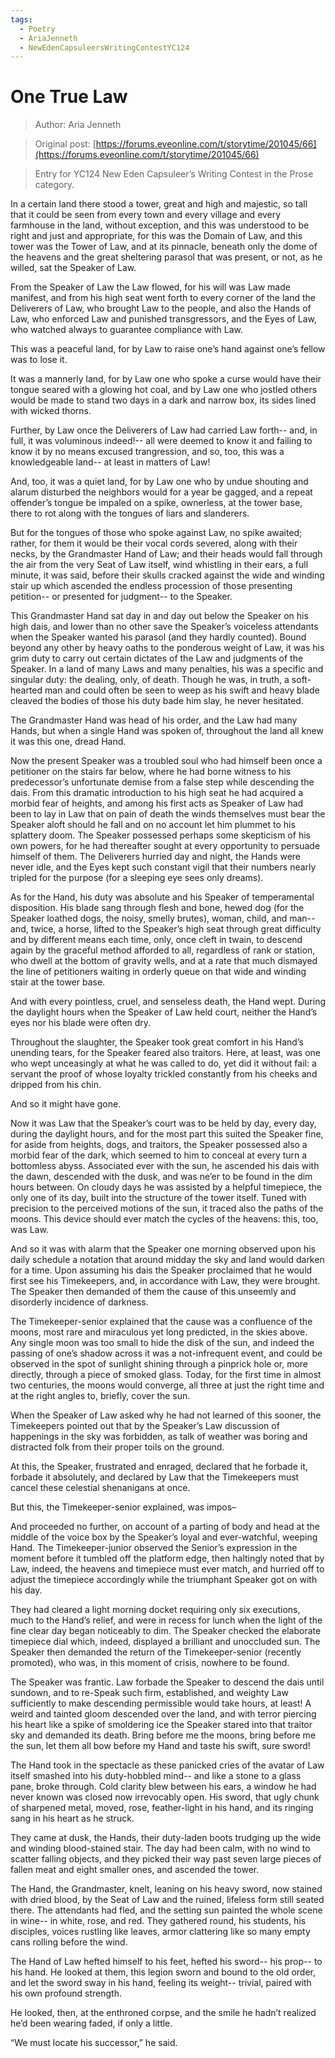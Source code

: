 ```yaml
---
tags:
  - Poetry
  - AriaJenneth
  - NewEdenCapsuleersWritingContestYC124
---
```


# One True Law

> Author: Aria Jenneth

> Original post: [https://forums.eveonline.com/t/storytime/201045/66](https://forums.eveonline.com/t/storytime/201045/66)

> Entry for YC124 New Eden Capsuleer’s Writing Contest in the Prose category.


In a certain land there stood a tower, great and high and majestic, so tall that it could be seen from every town and every village and every farmhouse in the land, without exception, and this was understood to be right and just and appropriate, for this was the Domain of Law, and this tower was the Tower of Law, and at its pinnacle, beneath only the dome of the heavens and the great sheltering parasol that was present, or not, as he willed, sat the Speaker of Law.

From the Speaker of Law the Law flowed, for his will was Law made manifest, and from his high seat went forth to every corner of the land the Deliverers of Law, who brought Law to the people, and also the Hands of Law, who enforced Law and punished transgressors, and the Eyes of Law, who watched always to guarantee compliance with Law.

This was a peaceful land, for by Law to raise one’s hand against one’s fellow was to lose it.

It was a mannerly land, for by Law one who spoke a curse would have their tongue seared with a glowing hot coal, and by Law one who jostled others would be made to stand two days in a dark and narrow box, its sides lined with wicked thorns.

Further, by Law once the Deliverers of Law had carried Law forth-- and, in full, it was voluminous indeed!-- all were deemed to know it and failing to know it by no means excused trangression, and so, too, this was a knowledgeable land-- at least in matters of Law!

And, too, it was a quiet land, for by Law one who by undue shouting and alarum disturbed the neighbors would for a year be gagged, and a repeat offender’s tongue be impaled on a spike, ownerless, at the tower base, there to rot along with the tongues of liars and slanderers.

But for the tongues of those who spoke against Law, no spike awaited; rather, for them it would be their vocal cords severed, along with their necks, by the Grandmaster Hand of Law; and their heads would fall through the air from the very Seat of Law itself, wind whistling in their ears, a full minute, it was said, before their skulls cracked against the wide and winding stair up which ascended the endless procession of those presenting petition-- or presented for judgment-- to the Speaker.

This Grandmaster Hand sat day in and day out below the Speaker on his high dais, and lower than no other save the Speaker’s voiceless attendants when the Speaker wanted his parasol (and they hardly counted). Bound beyond any other by heavy oaths to the ponderous weight of Law, it was his grim duty to carry out certain dictates of the Law and judgments of the Speaker. In a land of many Laws and many penalties, his was a specific and singular duty: the dealing, only, of death. Though he was, in truth, a soft-hearted man and could often be seen to weep as his swift and heavy blade cleaved the bodies of those his duty bade him slay, he never hesitated.

The Grandmaster Hand was head of his order, and the Law had many Hands, but when a single Hand was spoken of, throughout the land all knew it was this one, dread Hand.

Now the present Speaker was a troubled soul who had himself been once a petitioner on the stairs far below, where he had borne witness to his predecessor’s unfortunate demise from a false step while descending the dais. From this dramatic introduction to his high seat he had acquired a morbid fear of heights, and among his first acts as Speaker of Law had been to lay in Law that on pain of death the winds themselves must bear the Speaker aloft should he fall and on no account let him plummet to his splattery doom. The Speaker possessed perhaps some skepticism of his own powers, for he had thereafter sought at every opportunity to persuade himself of them. The Deliverers hurried day and night, the Hands were never idle, and the Eyes kept such constant vigil that their numbers nearly tripled for the purpose (for a sleeping eye sees only dreams).

As for the Hand, his duty was absolute and his Speaker of temperamental disposition. His blade sang through flesh and bone, hewed dog (for the Speaker loathed dogs, the noisy, smelly brutes), woman, child, and man-- and, twice, a horse, lifted to the Speaker’s high seat through great difficulty and by different means each time, only, once cleft in twain, to descend again by the graceful method afforded to all, regardless of rank or station, who dwell at the bottom of gravity wells, and at a rate that much dismayed the line of petitioners waiting in orderly queue on that wide and winding stair at the tower base.

And with every pointless, cruel, and senseless death, the Hand wept. During the daylight hours when the Speaker of Law held court, neither the Hand’s eyes nor his blade were often dry.

Throughout the slaughter, the Speaker took great comfort in his Hand’s unending tears, for the Speaker feared also traitors. Here, at least, was one who wept unceasingly at what he was called to do, yet did it without fail: a servant the proof of whose loyalty trickled constantly from his cheeks and dripped from his chin.

And so it might have gone.

Now it was Law that the Speaker’s court was to be held by day, every day, during the daylight hours, and for the most part this suited the Speaker fine, for aside from heights, dogs, and traitors, the Speaker possessed also a morbid fear of the dark, which seemed to him to conceal at every turn a bottomless abyss. Associated ever with the sun, he ascended his dais with the dawn, descended with the dusk, and was ne’er to be found in the dim hours between. On cloudy days he was assisted by a helpful timepiece, the only one of its day, built into the structure of the tower itself. Tuned with precision to the perceived motions of the sun, it traced also the paths of the moons. This device should ever match the cycles of the heavens: this, too, was Law.

And so it was with alarm that the Speaker one morning observed upon his daily schedule a notation that around midday the sky and land would darken for a time. Upon assuming his dais the Speaker proclaimed that he would first see his Timekeepers, and, in accordance with Law, they were brought. The Speaker then demanded of them the cause of this unseemly and disorderly incidence of darkness.

The Timekeeper-senior explained that the cause was a confluence of the moons, most rare and miraculous yet long predicted, in the skies above. Any single moon was too small to hide the disk of the sun, and indeed the passing of one’s shadow across it was a not-infrequent event, and could be observed in the spot of sunlight shining through a pinprick hole or, more directly, through a piece of smoked glass. Today, for the first time in almost two centuries, the moons would converge, all three at just the right time and at the right angles to, briefly, cover the sun.

When the Speaker of Law asked why he had not learned of this sooner, the Timekeepers pointed out that by the Speaker’s Law discussion of happenings in the sky was forbidden, as talk of weather was boring and distracted folk from their proper toils on the ground.

At this, the Speaker, frustrated and enraged, declared that he forbade it, forbade it absolutely, and declared by Law that the Timekeepers must cancel these celestial shenanigans at once.

But this, the Timekeeper-senior explained, was impos–

And proceeded no further, on account of a parting of body and head at the middle of the voice box by the Speaker’s loyal and ever-watchful, weeping Hand. The Timekeeper-junior observed the Senior’s expression in the moment before it tumbled off the platform edge, then haltingly noted that by Law, indeed, the heavens and timepiece must ever match, and hurried off to adjust the timepiece accordingly while the triumphant Speaker got on with his day.

They had cleared a light morning docket requiring only six executions, much to the Hand’s relief, and were in recess for lunch when the light of the fine clear day began noticeably to dim. The Speaker checked the elaborate timepiece dial which, indeed, displayed a brilliant and unoccluded sun. The Speaker then demanded the return of the Timekeeper-senior (recently promoted), who was, in this moment of crisis, nowhere to be found.

The Speaker was frantic. Law forbade the Speaker to descend the dais until sundown, and to re-Speak such firm, established, and weighty Law sufficiently to make descending permissible would take hours, at least! A weird and tainted gloom descended over the land, and with terror piercing his heart like a spike of smoldering ice the Speaker stared into that traitor sky and demanded its death. Bring before me the moons, bring before me the sun, let them all bow before my Hand and taste his swift, sure sword!

The Hand took in the spectacle as these panicked cries of the avatar of Law itself smashed into his duty-hobbled mind-- and like a stone to a glass pane, broke through. Cold clarity blew between his ears, a window he had never known was closed now irrevocably open. His sword, that ugly chunk of sharpened metal, moved, rose, feather-light in his hand, and its ringing sang in his heart as he struck.

They came at dusk, the Hands, their duty-laden boots trudging up the wide and winding blood-stained stair. The day had been calm, with no wind to scatter falling objects, and they picked their way past seven large pieces of fallen meat and eight smaller ones, and ascended the tower.

The Hand, the Grandmaster, knelt, leaning on his heavy sword, now stained with dried blood, by the Seat of Law and the ruined, lifeless form still seated there. The attendants had fled, and the setting sun painted the whole scene in wine-- in white, rose, and red. They gathered round, his students, his disciples, voices rustling like leaves, armor clattering like so many empty cans rolling before the wind.

The Hand of Law hefted himself to his feet, hefted his sword-- his prop-- to his hand. He looked at them, this legion sworn and bound to the old order, and let the sword sway in his hand, feeling its weight-- trivial, paired with his own profound strength.

He looked, then, at the enthroned corpse, and the smile he hadn’t realized he’d been wearing faded, if only a little.

“We must locate his successor,” he said.